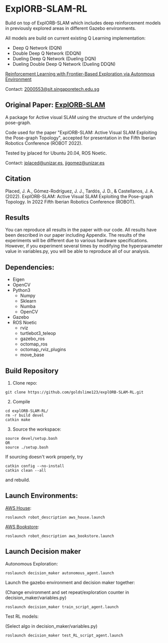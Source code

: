 ExplORB-SLAM-RL
============
Build on top of ExplORB-SLAM which includes deep reinforcement models in previously explored areas in different Gazebo environments.

All models are build on current existing Q Learning implementation:
 - Deep Q Network (DQN)
 - Double Deep Q Network (DDQN)
 - Dueling Deep Q Network (Dueling DQN)
 - Dueling Double Deep Q Network (Dueling DDQN)
 
 [Reinforcement Learning with Frontier-Based Exploration via Autonmous Environment](https://arxiv.org/abs/2307.07296)


Contact: 2000553@sit.singaporetech.edu.sg

Original Paper: [ExplORB-SLAM](https://github.com/JulioPlaced/ExplORB-SLAM)
------------

A package for Active visual SLAM using the structure of the underlying pose-graph.

Code used for the paper "ExplORB-SLAM: Active Visual SLAM Exploiting the Pose-graph Topology", accepted for presentation in the Fifth Iberian Robotics Conference (ROBOT 2022).

Tested by jplaced for Ubuntu 20.04, ROS Noetic.

Contact: jplaced@unizar.es, jjgomez@unizar.es

Citation
------------

Placed, J. A., Gómez-Rodríguez, J. J., Tardós, J. D., & Castellanos, J. A. (2022). ExplORB-SLAM: Active Visual SLAM Exploiting the Pose-graph Topology. In 2022 Fifth Iberian Robotics Conference (ROBOT).

Results
------------
You can reproduce all results in the paper with our code. All results have been described in our paper including Appendix. The results of the experiments will be different due to various hardware specifications. However, if you experiment several times by modifying the hyperparameter value in variables.py, you will be able to reproduce all of our analysis.

Dependencies:
------------
- Eigen
- OpenCV
- Python3
  * Numpy
  * Sklearn
  * Numba
  * OpenCV
- Gazebo
- ROS Noetic
  * rviz
  * turtlebot3_teleop
  * gazebo_ros
  * octomap_ros
  * octomap_rviz_plugins
  * move_base

Build Repository
------------
1. Clone repo:
```
git clone https://github.com/goldslime123/explORB-SLAM-RL.git
```

2. Compile
```
cd explORB-SLAM-RL/
rm -r build devel
catkin make
```

3. Source the workspace:

  ```
  source devel/setup.bash 
  OR
  source ./setup.bash
  ```

  If sourcing doesn't work properly, try

  ```
  catkin config --no-install
  catkin clean --all
  ```

  and rebuild.


Launch Environments:
------------
  [AWS House](https://github.com/aws-robotics/aws-robomaker-small-house-world):
  ```
  roslaunch robot_description aws_house.launch
  ```
  [AWS Bookstore](https://github.com/aws-robotics/aws-robomaker-small-house-world](https://github.com/aws-robotics/aws-robomaker-bookstore-world)):
  ```
  roslaunch robot_description aws_bookstore.launch
  ```

Launch Decision maker
------------
Autonomous Exploration:
  ```
  roslaunch decision_maker autonomous_agent.launch
  ```
Launch the gazebo environment and decision maker together: 

(Change environment and set repeat/exploration counter in decision_maker/variables.py)
  ```
  roslaunch decision_maker train_script_agent.launch
  ```
Test RL models:

(Select algo in decision_maker/variables.py)
  ```
  roslaunch decision_maker test_RL_script_agent.launch
  ```




